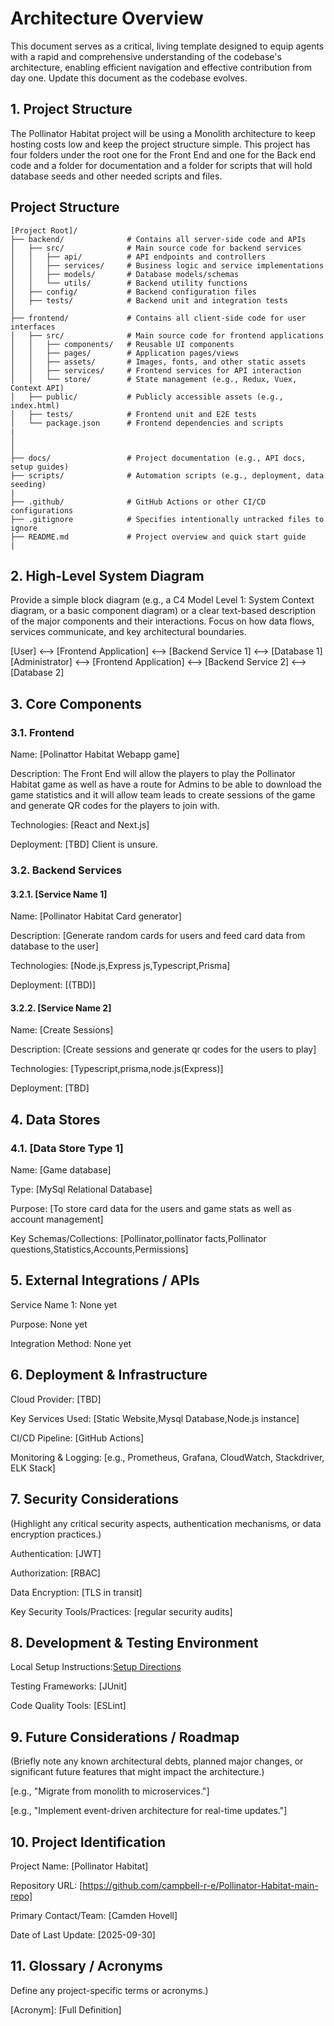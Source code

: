 # Architecture Overview #
This document serves as a critical, living template designed to equip agents with a rapid and comprehensive understanding of the codebase's architecture, enabling efficient navigation and effective contribution from day one. Update this document as the codebase evolves.

## 1. Project Structure ##
The Pollinator Habitat project will be using a Monolith architecture to keep hosting costs low and keep the project structure simple. This project has four folders under the root one 
for the Front End and one for the Back end code and a folder for documentation and a folder for scripts that will hold database seeds and other needed scripts and files. 


## Project Structure

```text
[Project Root]/
├── backend/              # Contains all server-side code and APIs
│   ├── src/              # Main source code for backend services
│   │   ├── api/          # API endpoints and controllers
│   │   ├── services/     # Business logic and service implementations
│   │   ├── models/       # Database models/schemas
│   │   └── utils/        # Backend utility functions
│   ├── config/           # Backend configuration files
│   ├── tests/            # Backend unit and integration tests
│   
├── frontend/             # Contains all client-side code for user interfaces
│   ├── src/              # Main source code for frontend applications
│   │   ├── components/   # Reusable UI components
│   │   ├── pages/        # Application pages/views
│   │   ├── assets/       # Images, fonts, and other static assets
│   │   ├── services/     # Frontend services for API interaction
│   │   └── store/        # State management (e.g., Redux, Vuex, Context API)
│   ├── public/           # Publicly accessible assets (e.g., index.html)
│   ├── tests/            # Frontend unit and E2E tests
│   └── package.json      # Frontend dependencies and scripts
|
│   
│   
├── docs/                 # Project documentation (e.g., API docs, setup guides)
├── scripts/              # Automation scripts (e.g., deployment, data seeding)
|
├── .github/              # GitHub Actions or other CI/CD configurations
├── .gitignore            # Specifies intentionally untracked files to ignore
├── README.md             # Project overview and quick start guide
|
```


## 2. High-Level System Diagram ##
Provide a simple block diagram (e.g., a C4 Model Level 1: System Context diagram, or a basic component diagram) or a clear text-based description of the major components and their interactions. Focus on how data flows, services communicate, and key architectural boundaries.
 
[User] <--> [Frontend Application] <--> [Backend Service 1] <--> [Database 1]
[Administrator] <--> [Frontend Application] <--> [Backend Service 2] <--> [Database 2]    
    

## 3. Core Components ##


### 3.1. Frontend ###

Name: [Polinattor Habitat Webapp game]

Description: The Front End will allow the players to play the Pollinator Habitat game as well as have a route for Admins to be able to download the game statistics and it will allow team leads to create sessions of the game and generate QR codes for the players to join with. 

Technologies: [React and Next.js]

Deployment: [TBD] Client is unsure. 

### 3.2. Backend Services



#### 3.2.1. [Service Name 1]

Name: [Pollinator Habitat Card generator]

Description: [Generate random cards for users and feed card data from database to the user]

Technologies: [Node.js,Express js,Typescript,Prisma]

Deployment: [(TBD)]

#### 3.2.2. [Service Name 2]

Name: [Create Sessions]

Description: [Create sessions and generate qr codes for the users to play]

Technologies: [Typescript,prisma,node.js(Express)]

Deployment: [TBD]

## 4. Data Stores


### 4.1. [Data Store Type 1]

Name: [Game database]

Type: [MySql Relational Database]

Purpose: [To store card data for the users and game stats as well as account management]

Key Schemas/Collections: [Pollinator,pollinator facts,Pollinator questions,Statistics,Accounts,Permissions]

## 5. External Integrations / APIs



Service Name 1: None yet

Purpose: None yet

Integration Method: None yet

## 6. Deployment & Infrastructure

Cloud Provider: [TBD]

Key Services Used: [Static Website,Mysql Database,Node.js instance]

CI/CD Pipeline: [GitHub Actions]

Monitoring & Logging: [e.g., Prometheus, Grafana, CloudWatch, Stackdriver, ELK Stack]

## 7. Security Considerations

(Highlight any critical security aspects, authentication mechanisms, or data encryption practices.)

Authentication: [JWT]

Authorization: [RBAC]

Data Encryption: [TLS in transit]

Key Security Tools/Practices: [regular security audits]

## 8. Development & Testing Environment

Local Setup Instructions:[Setup Directions]( https://github.com/campbell-r-e/Pollinator-Habitat-main-repo/blob/main/Contributing.md )

Testing Frameworks: [JUnit]

Code Quality Tools: [ESLint]

## 9. Future Considerations / Roadmap

(Briefly note any known architectural debts, planned major changes, or significant future features that might impact the architecture.)

[e.g., "Migrate from monolith to microservices."]

[e.g., "Implement event-driven architecture for real-time updates."]

## 10. Project Identification

Project Name: [Pollinator Habitat]

Repository URL: [https://github.com/campbell-r-e/Pollinator-Habitat-main-repo]

Primary Contact/Team: [Camden Hovell]

Date of Last Update: [2025-09-30]

## 11. Glossary / Acronyms

Define any project-specific terms or acronyms.)

[Acronym]: [Full Definition]

[Term]: [Explanation]
